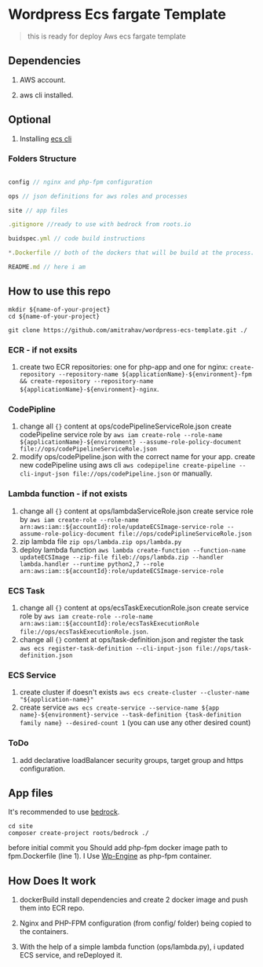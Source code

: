 # Wordpress Ecs fargate Template
> this is ready for deploy Aws ecs fargate template

## Dependencies

1. AWS account.

2. aws cli installed.

## Optional

1. Installing [ecs cli](https://docs.aws.amazon.com/AmazonECS/latest/developerguide/ECS_CLI_installation.html)

### Folders Structure

```javascript

config // nginx and php-fpm configuration

ops // json definitions for aws roles and processes

site // app files

.gitignore //ready to use with bedrock from roots.io

buidspec.yml // code build instructions

*.Dockerfile // both of the dockers that will be build at the process. YOU SHOULD CHANGE THEIR FROM SECTION. 

README.md // here i am
```

## How to use this repo

```shell
mkdir ${name-of-your-project}
cd ${name-of-your-project}

git clone https://github.com/amitrahav/wordpress-ecs-template.git ./

```

### ECR - if not exsits

1. create two ECR repositories: one for php-app and one for nginx: `create-repository --repository-name ${applicationName}-${environment}-fpm && create-repository --repository-name ${applicationName}-${environment}-nginx`.

### CodePipline

1. change all `{}` content at ops/codePipelineServiceRole.json create codePipeline service role by `aws iam create-role --role-name ${applicationName}-${environment} --assume-role-policy-document file://ops/codePipelineServiceRole.json`
2. modify ops/codePipeline.json with the correct name for your app. create new codePipeline using aws cli `aws codepipeline create-pipeline --cli-input-json file://ops/codePipeline.json` or manually.

### Lambda function - if not exists

1. change all `{}` content at ops/lambdaServiceRole.json create service role by `aws iam create-role --role-name arn:aws:iam::${accountId}:role/updateECSImage-service-role --assume-role-policy-document file://ops/codePiplineServiceRole.json`
2. zip lambda file `zip ops/lambda.zip ops/lambda.py`
3. deploy lambda function `aws lambda create-function --function-name updateECSImage --zip-file fileb://ops/lambda.zip --handler lambda.handler --runtime python2,7 --role arn:aws:iam::${accountId}:role/updateECSImage-service-role`

### ECS Task

1. change all `{}` content at ops/ecsTaskExecutionRole.json create service role by `aws iam create-role --role-name arn:aws:iam::${accountId}:role/ecsTaskExecutionRole file://ops/ecsTaskExecutionRole.json`.
2. change all `{}` content at ops/task-definition.json and register the task `aws ecs register-task-definition --cli-input-json file://ops/task-definition.json`

### ECS Service

1. create cluster if doesn't exists `aws ecs create-cluster --cluster-name "${application-name}"`
2. create service `aws ecs create-service --service-name ${app name}-${environment}-service --task-definition {task-definition family name} --desired-count 1` (you can use any other desired count)

### ToDo

1. add declarative loadBalancer security groups, target group and https configuration.

## App files

It's recommended to use [bedrock](https://roots.io/bedrock/).

```shell
cd site
composer create-project roots/bedrock ./
```

before initial commit you Should add php-fpm docker image path  to fpm.Dockerfile (line 1). I Use [Wp-Engine](https://github.com/amitrahav/WP-Slim-Container) as php-fpm container.

## How Does It work

1. dockerBuild install dependencies and create 2 docker image and push them into ECR repo.

2. Nginx and PHP-FPM configuration (from config/ folder) being copied to the containers.

3. With the help of a simple lambda function (ops/lambda.py), i updated ECS service, and reDeployed it.